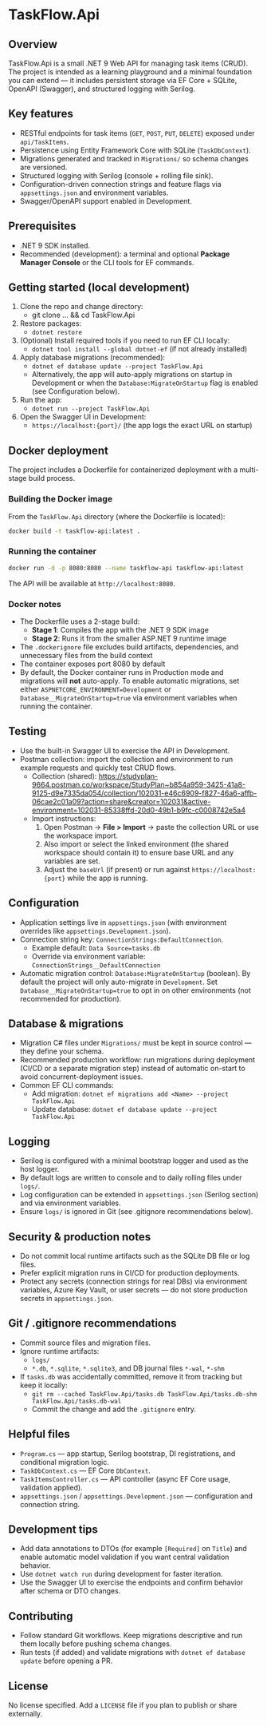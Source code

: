 ﻿# TaskFlow.Api

## Overview
TaskFlow.Api is a small .NET 9 Web API for managing task items (CRUD). The project is intended as a learning playground and a minimal foundation you can extend — it includes persistent storage via EF Core + SQLite, OpenAPI (Swagger), and structured logging with Serilog.

## Key features
- RESTful endpoints for task items (`GET`, `POST`, `PUT`, `DELETE`) exposed under `api/TaskItems`.
- Persistence using Entity Framework Core with SQLite (`TaskDbContext`).
- Migrations generated and tracked in `Migrations/` so schema changes are versioned.
- Structured logging with Serilog (console + rolling file sink).
- Configuration-driven connection strings and feature flags via `appsettings.json` and environment variables.
- Swagger/OpenAPI support enabled in Development.

## Prerequisites
- .NET 9 SDK installed.
- Recommended (development): a terminal and optional __Package Manager Console__ or the CLI tools for EF commands.

## Getting started (local development)
1. Clone the repo and change directory:
   - git clone ... && cd TaskFlow.Api
2. Restore packages:
   - `dotnet restore`
3. (Optional) Install required tools if you need to run EF CLI locally:
   - `dotnet tool install --global dotnet-ef` (if not already installed)
4. Apply database migrations (recommended):
   - `dotnet ef database update --project TaskFlow.Api`
   - Alternatively, the app will auto-apply migrations on startup in Development or when the `Database:MigrateOnStartup` flag is enabled (see Configuration below).
5. Run the app:
   - `dotnet run --project TaskFlow.Api`
6. Open the Swagger UI in Development:
   - `https://localhost:{port}/` (the app logs the exact URL on startup)

## Docker deployment
The project includes a Dockerfile for containerized deployment with a multi-stage build process.

### Building the Docker image
From the `TaskFlow.Api` directory (where the Dockerfile is located):
```bash
docker build -t taskflow-api:latest .
```

### Running the container
```bash
docker run -d -p 8080:8080 --name taskflow-api taskflow-api:latest
```
The API will be available at `http://localhost:8080`.

### Docker notes
- The Dockerfile uses a 2-stage build:
  - **Stage 1**: Compiles the app with the .NET 9 SDK image
  - **Stage 2**: Runs it from the smaller ASP.NET 9 runtime image
- The `.dockerignore` file excludes build artifacts, dependencies, and unnecessary files from the build context
- The container exposes port 8080 by default
- By default, the Docker container runs in Production mode and migrations will **not** auto-apply. To enable automatic migrations, set either `ASPNETCORE_ENVIRONMENT=Development` or `Database__MigrateOnStartup=true` via environment variables when running the container.

## Testing
- Use the built-in Swagger UI to exercise the API in Development.
- Postman collection: import the collection and environment to run example requests and quickly test CRUD flows.
  - Collection (shared): https://studyplan-9664.postman.co/workspace/StudyPlan~b854a959-3425-41a8-9125-d9e7335da054/collection/102031-e46c6909-f827-46a6-affb-06cae2c01a09?action=share&creator=102031&active-environment=102031-85338ffd-20d0-49b1-b9fc-c0008742e5a4
  - Import instructions:
    1. Open Postman → __File > Import__ → paste the collection URL or use the workspace import.
    2. Also import or select the linked environment (the shared workspace should contain it) to ensure base URL and any variables are set.
    3. Adjust the `baseUrl` (if present) or run against `https://localhost:{port}` while the app is running.

## Configuration
- Application settings live in `appsettings.json` (with environment overrides like `appsettings.Development.json`).
- Connection string key: `ConnectionStrings:DefaultConnection`.
  - Example default: `Data Source=tasks.db`
  - Override via environment variable: `ConnectionStrings__DefaultConnection`
- Automatic migration control: `Database:MigrateOnStartup` (boolean). By default the project will only auto-migrate in `Development`. Set `Database__MigrateOnStartup=true` to opt in on other environments (not recommended for production).

## Database & migrations
- Migration C# files under `Migrations/` must be kept in source control — they define your schema.
- Recommended production workflow: run migrations during deployment (CI/CD or a separate migration step) instead of automatic on-start to avoid concurrent-deployment issues.
- Common EF CLI commands:
  - Add migration: `dotnet ef migrations add <Name> --project TaskFlow.Api`
  - Update database: `dotnet ef database update --project TaskFlow.Api`

## Logging
- Serilog is configured with a minimal bootstrap logger and used as the host logger.
- By default logs are written to console and to daily rolling files under `logs/`.
- Log configuration can be extended in `appsettings.json` (Serilog section) and via environment variables.
- Ensure `logs/` is ignored in Git (see .gitignore recommendations below).

## Security & production notes
- Do not commit local runtime artifacts such as the SQLite DB file or log files.
- Prefer explicit migration runs in CI/CD for production deployments.
- Protect any secrets (connection strings for real DBs) via environment variables, Azure Key Vault, or user secrets — do not store production secrets in `appsettings.json`.

## Git / .gitignore recommendations
- Commit source files and migration files.
- Ignore runtime artifacts:
  - `logs/`
  - `*.db`, `*.sqlite`, `*.sqlite3`, and DB journal files `*-wal`, `*-shm`
- If `tasks.db` was accidentally committed, remove it from tracking but keep it locally:
  - `git rm --cached TaskFlow.Api/tasks.db TaskFlow.Api/tasks.db-shm TaskFlow.Api/tasks.db-wal`
  - Commit the change and add the `.gitignore` entry.

## Helpful files
- `Program.cs` — app startup, Serilog bootstrap, DI registrations, and conditional migration logic.
- `TaskDbContext.cs` — EF Core `DbContext`.
- `TaskItemsController.cs` — API controller (async EF Core usage, validation applied).
- `appsettings.json` / `appsettings.Development.json` — configuration and connection string.

## Development tips
- Add data annotations to DTOs (for example `[Required]` on `Title`) and enable automatic model validation if you want central validation behavior.
- Use `dotnet watch run` during development for faster iteration.
- Use the Swagger UI to exercise the endpoints and confirm behavior after schema or DTO changes.

## Contributing
- Follow standard Git workflows. Keep migrations descriptive and run them locally before pushing schema changes.
- Run tests (if added) and validate migrations with `dotnet ef database update` before opening a PR.

## License
No license specified. Add a `LICENSE` file if you plan to publish or share externally.